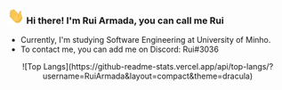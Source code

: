 ### <img src="https://raw.githubusercontent.com/RuiArmada/RuiArmada/master/hand_wave.gif" width="30px"> Hi there! I'm Rui Armada, you can call me Rui
- Currently, I'm studying Software Engineering at University of Minho.
- To contact me, you can add me on Discord: Rui#3036 

<p align="center">
![Top Langs](https://github-readme-stats.vercel.app/api/top-langs/?username=RuiArmada&layout=compact&theme=dracula)
</p>
